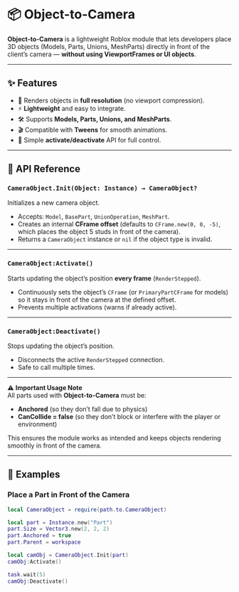 # 📦 Object-to-Camera

**Object-to-Camera** is a lightweight Roblox module that lets developers place 3D objects (Models, Parts, Unions, MeshParts) directly in front of the client’s camera — **without using ViewportFrames or UI objects**.  

---

## ✨ Features
- 🎯 Renders objects in **full resolution** (no viewport compression).  
- ⚡ **Lightweight** and easy to integrate.  
- 🛠️ Supports **Models, Parts, Unions, and MeshParts**.  
- 🎬 Compatible with **Tweens** for smooth animations.  
- 🔄 Simple **activate/deactivate** API for full control.  

---

## 📖 API Reference

### `CameraObject.Init(Object: Instance) → CameraObject?`  
Initializes a new camera object.  
- Accepts: `Model`, `BasePart`, `UnionOperation`, `MeshPart`.  
- Creates an internal **CFrame offset** (defaults to `CFrame.new(0, 0, -5)`, which places the object 5 studs in front of the camera).  
- Returns a `CameraObject` instance or `nil` if the object type is invalid.  

---

### `CameraObject:Activate()`  
Starts updating the object’s position **every frame** (`RenderStepped`).  
- Continuously sets the object’s `CFrame` (or `PrimaryPartCFrame` for models) so it stays in front of the camera at the defined offset.  
- Prevents multiple activations (warns if already active).  

---

### `CameraObject:Deactivate()`  
Stops updating the object’s position.  
- Disconnects the active `RenderStepped` connection.  
- Safe to call multiple times.  

---

⚠️ **Important Usage Note**  
All parts used with **Object-to-Camera** must be:  
- **Anchored** (so they don’t fall due to physics)  
- **CanCollide = false** (so they don’t block or interfere with the player or environment)  

This ensures the module works as intended and keeps objects rendering smoothly in front of the camera.

---

## 📘 Examples

### Place a Part in Front of the Camera
```lua
local CameraObject = require(path.to.CameraObject)

local part = Instance.new("Part")
part.Size = Vector3.new(2, 2, 2)
part.Anchored = true
part.Parent = workspace

local camObj = CameraObject.Init(part)
camObj:Activate()

task.wait(5)
camObj:Deactivate()
